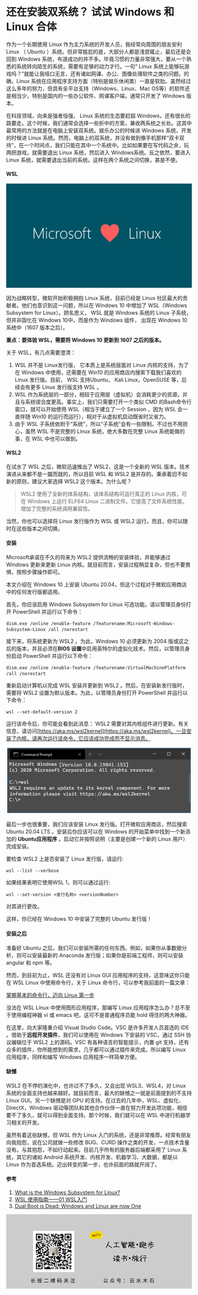 # 还在安装双系统？ 试试 Windows 和 Linux 合体

作为一个长期使用 Linux 作为主力系统的开发人员，我经常向周围的朋友安利 Linux （ Ubuntu ）系统。但非常尴尬的是，大部分人都是浅尝辄止，最后还是会回到 Windows 系统，布道成功的并不多。毕竟习惯的力量非常强大，要从一个熟悉的系统转向陌生的系统，需要有足够的动力才行。一句“ Linux 系统上能够玩游戏吗？”就能让我哑口无言，还有诸如网课、办公、图像处理软件之类的问题。的确，Linux 系统在应用程序支持方面（特别是娱乐休闲类）一直是软肋。虽然经过这么多年的努力，但具有全平台支持（Windows、Linux、Mac OS等）的软件还是相当少，特别是国内的一些办公软件、网课客户端，通常只开发了 Windows 版本。

在科技领域，向来是强者恒强， Linux 系统的生态要赶超 Windows，还有很长的路要走。这个时候，我们通常会选择一些折中的方案，兼收两系统之长处。这其中最常用的方法就是在电脑上安装双系统。娱乐办公的时候进 Windows 系统，开发的时候进 Linux 系统。然而，电脑上的双系统，并没有做到像手机那样“双卡双待”，在一个时间点，我们只能在其中一个系统中。比如如果要在写代码之余，玩两把游戏，就需要退出 Linux 系统，然后进入 Windows系统。反之依然，要进入 Linux 系统，就需要退出当前的系统。这样在两个系统之间切换，甚是不便。

#### WSL

![](https://raw.githubusercontent.com/mogoweb/mywritings/master/book_wechat/202006/images/wsl2_01.png)

因为战略转型，微软开始积极拥抱 Linux 系统，目前已经是 Linux 社区最大的贡献者。他们也意识到这一问题，所以在 Windows 10 中增加了 WSL（Windows Subsystem for Linux）。顾名思义， WSL 就是 Windows 系统的 Linux 子系统，但并非固化在 Windows 10中，而是作为 Windows 组件， 出现在 Windows 10 系统中（1607 版本之后）。

**重点：要体验 WSL，需要将 Windows 10 更新到 1607 之后的版本。**

关于 WSL，有几点需要澄清：

1.  WSL 并不是 Linux发行版， 它本质上是系统层面对 Linux 内核的支持，为了在 Windows 中使用，还需要在 Win10 的应用商店内搜索下载我们喜欢的 Linux 发行版。目前， WSL 支持Ubuntu， Kali Linux，OpenSUSE 等，后续会有更多 Linux 发行版支持 WSL 。
2.  WSL 作为系统层的一部分，相较于应用层（虚拟机）会消耗更少的资源，并且与系统锲合度更高。事实上，我们只需要打开一个类似 CMD 的Bash命令行窗口，就可以开始使用 WSL（相当于建立了一个 Session ，因为 WSL 会一直伴随 Win10 的运行而运行），相对于从虚拟机启动既省时又省力。
3.  由于 WSL 子系统依附于“系统”，所以“子系统”会有一些限制。不过也不用担心，虽然 WSL 不是完整的 Linux 系统，绝大多数在完整 Linux 系统能做的事，在 WSL 中也可以做到。

#### WSL2

在试水了 WSL 之后，微软迅速推出了 WSL2，这是一个全新的 WSL 版本。技术演进从来都不是一蹴而就的，所以目前 WSL 和 WSL2 是并存的。秉承着旧不如新的原则，建议大家选择 WSL2 这个版本。为什么呢？

> WSL2 使用了全新的体系结构，该体系结构可运行真正的 Linux 内核，可在 Windows 上运行 ELF64 Linux 二进制文件。它提高了文件系统性能，增加了完整的系统调用兼容性。

当然，你也可以选择将 Linux 发行版作为 WSL 或 WSL2 运行。而且，你可以随时在这些版本之间切换。

#### 安装

Microsoft承诺在不久的将来为 WSL2 提供流畅的安装体验，并能够通过 Windows 更新来更新 Linux 内核。就目前而言，安装过程稍显复杂，但也不要畏惧，按照步骤操作即可。

本文介绍在 Windows 10 上安装 Ubuntu 20.04，但这个过程对于微软应用商店中的任何发行版都适用。

首先，你应该启用 Windows Subsystem for Linux 可选功能。请以管理员身份打开 PowerShell 并运行以下命令：

```
dism.exe /online /enable-feature /featurename:Microsoft-Windows-Subsystem-Linux /all /norestart
```

接下来，将系统更新为 WSL2 。为此，Windows 10 必须更新为 2004 版或这之后的版本，并且必须在**BIOS 设置**中启用英特尔的虚拟化技术。然后，以管理员身份启动 PowerShell 并运行以下命令：

```
dism.exe /online /enable-feature /featurename:VirtualMachinePlatform /all /norestart
```

重新启动计算机以完成 WSL 安装并更新到 WSL2 。然后，在安装新发行版时，需要将 WSL2 设置为默认版本。为此，以管理员身份打开 PowerShell 并运行以下命令：

```
wsl --set-default-version 2
```

运行该命令后，你可能会看到此消息： WSL2 需要对其内核组件进行更新。有关信息，请访问[https://aka.ms/wsl2kernel](https://aka.ms/wsl2kernel)。一旦安装了内核，请再次运行该命令，它应该成功完成而不显示消息。

![](https://raw.githubusercontent.com/mogoweb/mywritings/master/book_wechat/202006/images/wsl2_02.png)

最后一步也很重要，我们应该安装 Linux 发行版。打开微软应用商店，然后搜索 Ubuntu 20.04 LTS 。安装后你应该可以在 Windows 的开始菜单中找到一个新添加的 **Ubuntu应用程序** 。启动它并按照说明（主要是创建一个新的 Linux 用户）完成安装。

要检查 WSL2 上是否安装了 Linux 发行版，请运行:

```
wsl --list --verbose
```

如果结果表明它使用WSL 1，则可以通过运行:

```
wsl --set-version <发行名称> <versionNumber>
```

对其进行更改。

这样，你已经在 Windows 10 中安装了完整的 Ubuntu 发行版！

#### 安装之后

准备好 Ubuntu 之后，我们可以安装所需的任何东西。例如，如果你从事数据分析，则可以安装最新的 Anaconda 发行版；如果你是前端工程师，则可以安装 angular 和 npm 等。

然而，到目前为止，WSL 还没有对 Linux GUI 应用程序的支持，这意味这你只能在 WSL Linux 中使用命令行，关于 Linux 命令行，可以参考我前面的一篇文章：

[掌握基本的命令行，迈向 Linux 第一步](https://mp.weixin.qq.com/s/3gh5bnnLjToh4AK5hZ62Qw)

没法在 WSL Linux 中使用图形应用程序，那编写 Linux 应用程序怎么办？总不至于使用编程神器 vi 或 emacs 吧，这可不是普通程序员能 hold 得住的两大神器。

在这里，向大家隆重介绍 Visual Studio Code。VSC 是许多开发人员首选的 IDE 。借助于**远程开发插件**，我们可以使用在 Windows 下安装的 VSC，通过 SSH 协议编辑位于 WSL2 上的源码。VSC 有各种语言的智能提示，内置 git 支持，还有众多的插件，你所能想到的需求，几乎都可以通过插件来完成。所以编写 Linux 应用程序，同样和编写 Windows 应用程序一样简单方便。

#### 缺憾

WSL2 在不停的演化中，也许过不了多久，又会出现 WSL3、WSL4，对 Linux 系统的全面支持也越来越好。就目前而言，最大的缺憾之一就是前面提到的不支持 Linux GUI。另一个缺憾是对 GPU 的支持。在过去的几年中，WSL、虚拟化、DirectX，Windows 驱动等团队和其他合作伙伴一直在努力开发此项功能，相信要不了多久，就可以得到全面支持。那个时候，我们就可以在 WSL 中进行机器学习相关的开发。

虽然有着这些缺憾，但 WSL 作为 Linux 入门的系统，还是非常推荐。经常有朋友向我抱怨，说在公司就做一些修改 BUG、CURD 操作之类的开发，一点技术含量没有。与其抱怨，不如行动起来。目前几乎所有的服务器后端都采用了 Linux 系统，其它的诸如 Android 系统开发、内核开发、机器学习、大数据，都是以 Linux 作为首选系统。迈出转变的第一步，也许前面的路就开阔了。

#### 参考

1. [What is the Windows Subsystem for Linux?](https://docs.microsoft.com/en-us/windows/wsl/about)
2. [WSL 使用指南——01 WSL入门](https://zhuanlan.zhihu.com/p/34885179)
3. [Dual Boot is Dead: Windows and Linux are now One](https://towardsdatascience.com/dual-boot-is-dead-windows-and-linux-are-now-one-27555902a128)

![](https://raw.githubusercontent.com/mogoweb/mywritings/master/book_wechat/common_images/%E5%BE%AE%E4%BF%A1%E5%85%AC%E4%BC%97%E5%8F%B7_%E5%85%B3%E6%B3%A8%E4%BA%8C%E7%BB%B4%E7%A0%81.png)